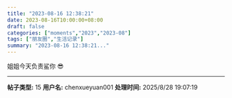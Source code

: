 ```yaml
---
title: "2023-08-16 12:38:21"
date: 2023-08-16T10:00:00+08:00
draft: false
categories: ["moments","2023","2023-08"]
tags: ["朋友圈","生活记录"]
summary: "2023-08-16 12:38:21..."
---
```


姐姐今天负责鲨你 😎

---

**帖子类型:** 15
**用户名:** chenxueyuan001
**处理时间:** 2025/8/28 19:07:19